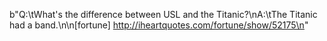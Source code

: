 b"Q:\tWhat's the difference between USL and the Titanic?\nA:\tThe Titanic had a band.\n\n[fortune] http://iheartquotes.com/fortune/show/52175\n"
